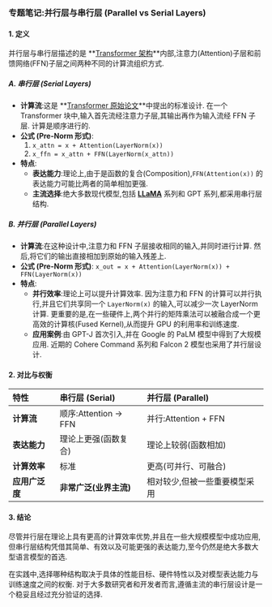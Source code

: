 ### 专题笔记:并行层与串行层 (Parallel vs Serial Layers)

#### 1. 定义

并行层与串行层描述的是 **[Transformer 架构](./Lecture3-Transformer-Architecture.md)**内部,注意力(Attention)子层和前馈网络(FFN)子层之间两种不同的计算流组织方式. 

##### **A. 串行层 (Serial Layers)**

-   **计算流**:这是 **[Transformer 原始论文](./Lecture3-Attention-Is-All-You-Need.md)**中提出的标准设计. 在一个 Transformer 块中,输入首先流经注意力子层,其输出再作为输入流经 FFN 子层. 计算是顺序进行的. 
-   **公式 (Pre-Norm 形式)**:
    1. `x_attn = x + Attention(LayerNorm(x))`
    2. `x_ffn = x_attn + FFN(LayerNorm(x_attn))`
-   **特点**:
    -   **表达能力**:理论上,由于是函数的复合(Composition),`FFN(Attention(x))` 的表达能力可能比两者的简单相加更强. 
    -   **主流选择**:绝大多数现代模型,包括 **[LLaMA](./Lecture3-LLaMA-Architecture.md)** 系列和 GPT 系列,都采用串行层结构. 

##### **B. 并行层 (Parallel Layers)**

-   **计算流**:在这种设计中,注意力和 FFN 子层接收相同的输入,并同时进行计算. 然后,将它们的输出直接相加到原始的输入残差上. 
-   **公式 (Pre-Norm 形式)**:
    `x_out = x + Attention(LayerNorm(x)) + FFN(LayerNorm(x))`
-   **特点**:
    -   **并行效率**:理论上可以提升计算效率. 因为注意力和 FFN 的计算可以并行执行,并且它们共享同一个 `LayerNorm(x)` 的输入,可以减少一次 LayerNorm 计算. 更重要的是,在一些硬件上,两个并行的矩阵乘法可以被融合成一个更高效的计算核(Fused Kernel),从而提升 GPU 的利用率和训练速度. 
    -   **应用案例**:由 GPT-J 首次引入,并在 Google 的 PaLM 模型中得到了大规模应用. 近期的 Cohere Command 系列和 Falcon 2 模型也采用了并行层设计. 

#### 2. 对比与权衡

| 特性 | 串行层 (Serial) | 并行层 (Parallel) |
| :--- | :--- | :--- |
| **计算流** | 顺序:Attention -> FFN | 并行:Attention + FFN |
| **表达能力** | 理论上更强(函数复合) | 理论上较弱(函数相加) |
| **计算效率** | 标准 | 更高(可并行、可融合) |
| **应用广泛度** | **非常广泛(业界主流)** | 相对较少,但被一些重要模型采用 |

#### 3. 结论

尽管并行层在理论上具有更高的计算效率优势,并且在一些大规模模型中成功应用,但串行层结构凭借其简单、有效以及可能更强的表达能力,至今仍然是绝大多数大型语言模型的首选. 

在实践中,选择哪种结构取决于具体的性能目标、硬件特性以及对模型表达能力与训练速度之间的权衡. 对于大多数研究者和开发者而言,遵循主流的串行层设计是一个稳妥且经过充分验证的选择. 
